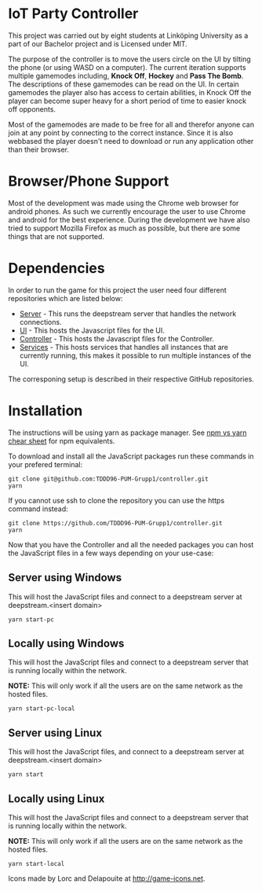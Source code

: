 # IoT Party Controller 
This project was carried out by eight students at Linköping University as a part of our Bachelor project and is Licensed under MIT.

The purpose of the controller is to move the users circle on the UI by tilting the phone (or using WASD on a computer). The current iteration supports multiple gamemodes including, **Knock Off**, **Hockey** and **Pass The Bomb**. The descriptions of these gamemodes can be read on the UI. In certain gamemodes the player also has access to certain abilities, in Knock Off the player can become super heavy for a short period of time to easier knock off opponents.

Most of the gamemodes are made to be free for all and therefor anyone can join at any point by connecting to the correct instance. Since it is also webbased the player doesn't need to download or run any application other than their browser.

# Browser/Phone Support
Most of the development was made using the Chrome web browser for android phones. As such we currently encourage the user to use Chrome and android for the best experience. 
During the development we have also tried to support Mozilla Firefox as much as possible, but there are some things that are not supported.

# Dependencies 
In order to run the game for this project the user need four different repositories which are listed below:
* [Server](https://github.com/TDDD96-PUM-Grupp1/server) - This runs the deepstream server that handles the network connections.
* [UI](https://github.com/TDDD96-PUM-Grupp1/ui) - This hosts the Javascript files for the UI.
* [Controller](https://github.com/TDDD96-PUM-Grupp1/controller) - This hosts the Javascript files for the Controller.
* [Services](https://github.com/TDDD96-PUM-Grupp1/services) - This hosts services that handles all instances that are currently running, this makes it possible to run multiple instances of the UI.

The corresponing setup is described in their respective GitHub repositories.

# Installation
The instructions will be using yarn as package manager. See [npm vs yarn chear sheet](https://shift.infinite.red/npm-vs-yarn-cheat-sheet-8755b092e5cc) for npm equivalents.

To download and install all the JavaScript packages run these commands in your prefered terminal:

```
git clone git@github.com:TDDD96-PUM-Grupp1/controller.git
yarn
```

If you cannot use ssh to clone the repository you can use the https command instead:
```
git clone https://github.com/TDDD96-PUM-Grupp1/controller.git
yarn
```

Now that you have the Controller and all the needed packages you can host the JavaScript files in a few ways depending on your use-case:

## Server using Windows
This will host the JavaScript files and connect to a deepstream server at deepstream.&lt;insert domain>
```
yarn start-pc
```

## Locally using Windows
This will host the JavaScript files and connect to a deepstream server that is running locally within the network.

**NOTE:** This will only work if all the users are on the same network as the hosted files.
```
yarn start-pc-local
```

## Server using Linux
This will host the JavaScript files, and connect to a deepstream server at deepstream.&lt;insert domain>
```
yarn start
```

## Locally using Linux
This will host the JavaScript files and connect to a deepstream server that is running locally within the network.

**NOTE:** This will only work if all the users are on the same network as the hosted files.
```
yarn start-local
```

Icons made by Lorc and Delapouite at http://game-icons.net.
